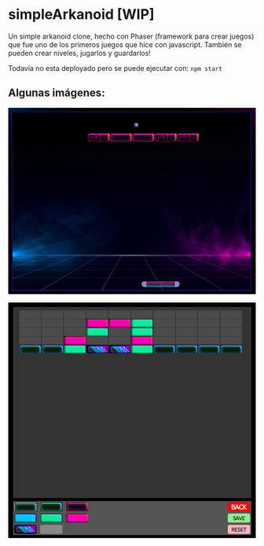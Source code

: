 # simpleArkanoid [WIP]

Un simple arkanoid clone, hecho con Phaser (framework para crear juegos) que fue uno de los primeros juegos que hice con javascript.
También se pueden crear niveles, jugarlos y guardarlos!

Todavía no esta deployado pero se puede ejecutar con: ``npm start``

## Algunas imágenes:

![image info](./ark1.jpg)

![image info](./ark2.jpg)
